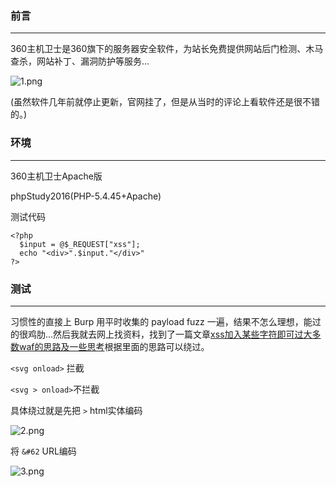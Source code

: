 ### 前言
- - -
360主机卫士是360旗下的服务器安全软件，为站长免费提供网站后门检测、木马查杀，网站补丁、漏洞防护等服务...

![1.png](https://ae01.alicdn.com/kf/Uad2732ca0c4943088ca09f550ff5caccL.png)

(虽然软件几年前就停止更新，官网挂了，但是从当时的评论上看软件还是很不错的。)

### 环境
- - -
360主机卫士Apache版

phpStudy2016(PHP-5.4.45+Apache)

测试代码
```
<?php   
  $input = @$_REQUEST["xss"];
  echo "<div>".$input."</div>"
?>
```
### 测试
- - -
习惯性的直接上 Burp 用平时收集的 payload fuzz 一遍，结果不怎么理想，能过的很鸡肋...然后我就去网上找资料，找到了一篇文章[xss加入某些字符即可过大多数waf的思路及一些思考](https://mp.weixin.qq.com/s/CCc12FWWJMRP4V6x0XXaoA)根据里面的思路可以绕过。

`<svg onload>` 拦截

`<svg > onload>`不拦截

具体绕过就是先把 `>` html实体编码

![2.png](https://img.vim-cn.com/17/5b0aeab400afdaa4a42f877181e6ef6270d965.png
)

将 `&#62` URL编码

![3.png](https://img.vim-cn.com/a4/da958e2bdb2d12d1d1f6b1ba0eebeb64999465.png
)
